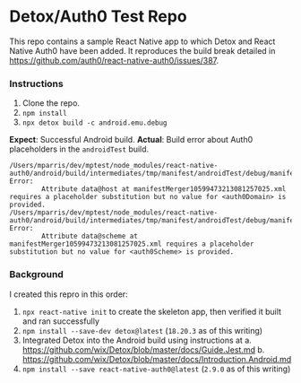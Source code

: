 # Detox/Auth0 Test Repo

This repo contains a sample React Native app to which Detox and React Native Auth0 have been added.  It reproduces the build break detailed in https://github.com/auth0/react-native-auth0/issues/387.

### Instructions
1. Clone the repo.
2. `npm install`
3. `npx detox build -c android.emu.debug`

**Expect**:  Successful Android build.
**Actual**:  Build error about Auth0 placeholders in the `androidTest` build.
```
/Users/mparris/dev/mptest/node_modules/react-native-auth0/android/build/intermediates/tmp/manifest/androidTest/debug/manifestMerger10599473213081257025.xml Error:
        Attribute data@host at manifestMerger10599473213081257025.xml requires a placeholder substitution but no value for <auth0Domain> is provided.
/Users/mparris/dev/mptest/node_modules/react-native-auth0/android/build/intermediates/tmp/manifest/androidTest/debug/manifestMerger10599473213081257025.xml Error:
        Attribute data@scheme at manifestMerger10599473213081257025.xml requires a placeholder substitution but no value for <auth0Scheme> is provided.
```
### Background
I created this repro in this order:
1. `npx react-native init` to create the skeleton app, then verified it built and ran successfully
2. `npm install --save-dev detox@latest`  (`18.20.3` as of this writing)
3. Integrated Detox into the Android build using instructions at
   a. https://github.com/wix/Detox/blob/master/docs/Guide.Jest.md
   b. https://github.com/wix/Detox/blob/master/docs/Introduction.Android.md
4. `npm install --save react-native-auth0@latest`  (`2.9.0` as of this writing)
